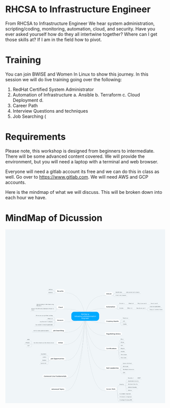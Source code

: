 # RHCSA to Infrastructure Engineer


From RHCSA to Infrastructure Engineer
We hear system administration, scripting/coding, monitoring, automation, cloud, and security. Have you ever asked yourself how do they all intertwine together? Where can I get those skills at? If I am in the field how to pivot.

# Training
You can join BWISE and Women In Linux to show this journey. In this session we will do live training going over the following:
1.	RedHat Certified System Administrator
2.	Automation of Infrastructure
  a. Ansible
  b. Terraform
  c. Cloud Deployment
  d. 
3.	Career Path
4.	Interview Questions and techniques
5.  Job Searching ( 

# Requirements
Please note, this workshop is designed from beginners to intermediate. There will be some advanced content covered. We will provide the environment, but you will need a laptop with a terminal and web browser.

Everyone will need a gitlab account its free and we can do this in class as well. Go over to https://www.gitlab.com. We will need AWS and GCP accounts.


Here is the mindmap of what we will discuss. This will be broken down into each hour we have.
# MindMap of Dicussion
![alt text](RHCSA_to_Infrastructure_Automation_Engineer.png)
